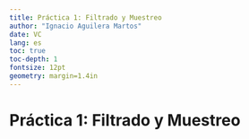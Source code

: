 ```yaml
---
title: Práctica 1: Filtrado y Muestreo
author: "Ignacio Aguilera Martos"
date: VC
lang: es
toc: true
toc-depth: 1
fontsize: 12pt
geometry: margin=1.4in
---
```


# Práctica 1: Filtrado y Muestreo

##
